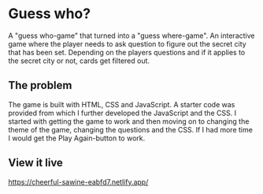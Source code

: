 # Guess who?

A "guess who-game" that turned into a "guess where-game". An interactive game where the player needs to ask question to figure out the secret city that has been set. Depending on the players questions and if it applies to the secret city or not, cards get filtered out. 

## The problem

The game is built with HTML, CSS and JavaScript.
A starter code was provided from which I further developed the JavaScript and the CSS. I started with getting the game to work and then moving on to changing the theme of the game, changing the questions and the CSS.
If I had more time I would get the Play Again-button to work.

## View it live

https://cheerful-sawine-eabfd7.netlify.app/
